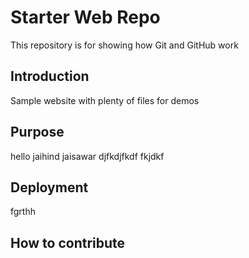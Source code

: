 # Starter Web Repo

This repository is for showing how Git and GitHub work

## Introduction

Sample website with plenty of files for demos

## Purpose


hello jaihind jaisawar
djfkdjfkdf
fkjdkf
## Deployment 
fgrthh

## How to contribute